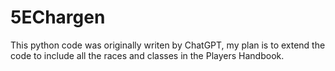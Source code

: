 # 5EChargen

This python code was originally writen by ChatGPT, my plan is to extend the code to include all the races and classes in the Players Handbook.

